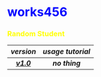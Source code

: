 # <span style="color:blue">works456</span>

### <span style="color:yellow">Random Student</span>

|***version***|***usage tutorial***|
|:---:|:---:|
|[***v1.0***](https://github.com/works456/works456/releases/download/v1.0/Random.Student.1.0.msi)|***no thing***|